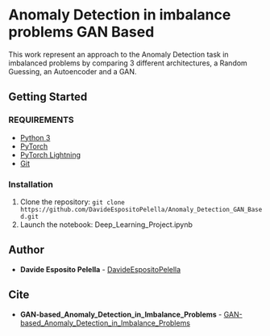 # Anomaly Detection in imbalance problems GAN Based
This work represent an approach to the Anomaly Detection task in imbalanced problems by comparing 3 different architectures, a Random Guessing, an Autoencoder and a GAN.

## Getting Started

### REQUIREMENTS
* [Python 3](https://www.python.org/downloads/)
* [PyTorch](https://pytorch.org/)
* [PyTorch Lightning](https://lightning.ai/)
* [Git](https://git-scm.com/downloads)

### Installation
 1. Clone the repository: `git clone https://github.com/DavideEspositoPelella/Anomaly_Detection_GAN_Based.git` 
 2. Launch the notebook: Deep_Learning_Project.ipynb

## Author 
* **Davide Esposito Pelella** - [DavideEspositoPelella](https://github.com/DavideEspositoPelella)

## Cite
* **GAN-based_Anomaly_Detection_in_Imbalance_Problems** - [GAN-based_Anomaly_Detection_in_Imbalance_Problems](https://paperswithcode.com/paper/gan-based-anomaly-detection-in-imbalance)
